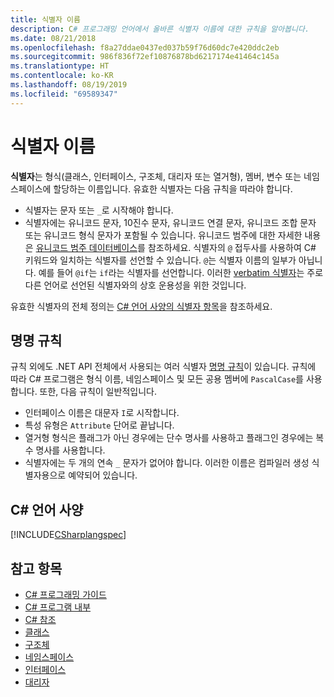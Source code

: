 ```yaml
---
title: 식별자 이름
description: C# 프로그래밍 언어에서 올바른 식별자 이름에 대한 규칙을 알아봅니다.
ms.date: 08/21/2018
ms.openlocfilehash: f8a27ddae0437ed037b59f76d60dc7e420ddc2eb
ms.sourcegitcommit: 986f836f72ef10876878bd6217174e41464c145a
ms.translationtype: HT
ms.contentlocale: ko-KR
ms.lasthandoff: 08/19/2019
ms.locfileid: "69589347"
---
```

# <a name="identifier-names"></a>식별자 이름

**식별자**는 형식(클래스, 인터페이스, 구조체, 대리자 또는 열거형), 멤버, 변수 또는 네임스페이스에 할당하는 이름입니다. 유효한 식별자는 다음 규칙을 따라야 합니다.

- 식별자는 문자 또는 `_`로 시작해야 합니다.
- 식별자에는 유니코드 문자, 10진수 문자, 유니코드 연결 문자, 유니코드 조합 문자 또는 유니코드 형식 문자가 포함될 수 있습니다. 유니코드 범주에 대한 자세한 내용은 [유니코드 범주 데이터베이스](https://www.unicode.org/reports/tr44/)를 참조하세요.
식별자의 `@` 접두사를 사용하여 C# 키워드와 일치하는 식별자를 선언할 수 있습니다. `@`는 식별자 이름의 일부가 아닙니다. 예를 들어 `@if`는 `if`라는 식별자를 선언합니다. 이러한 [verbatim 식별자](../../language-reference/tokens/verbatim.md)는 주로 다른 언어로 선언된 식별자와의 상호 운용성을 위한 것입니다.

유효한 식별자의 전체 정의는 [C# 언어 사양의 식별자 항목](../../../../_csharplang/spec/lexical-structure.md#identifiers)을 참조하세요.

## <a name="naming-conventions"></a>명명 규칙

규칙 외에도 .NET API 전체에서 사용되는 여러 식별자 [명명 규칙](../../../standard/design-guidelines/naming-guidelines.md)이 있습니다. 규칙에 따라 C# 프로그램은 형식 이름, 네임스페이스 및 모든 공용 멤버에 `PascalCase`를 사용합니다. 또한, 다음 규칙이 일반적입니다.

- 인터페이스 이름은 대문자 `I`로 시작합니다.
- 특성 유형은 `Attribute` 단어로 끝납니다.
- 열거형 형식은 플래그가 아닌 경우에는 단수 명사를 사용하고 플래그인 경우에는 복수 명사를 사용합니다.
- 식별자에는 두 개의 연속 `_` 문자가 없어야 합니다. 이러한 이름은 컴파일러 생성 식별자용으로 예약되어 있습니다.

## <a name="c-language-specification"></a>C# 언어 사양

[!INCLUDE[CSharplangspec](~/includes/csharplangspec-md.md)]  
  
## <a name="see-also"></a>참고 항목

- [C# 프로그래밍 가이드](../index.md)
- [C# 프로그램 내부](./index.md)
- [C# 참조](../../language-reference/index.md)
- [클래스](../classes-and-structs/classes.md)
- [구조체](../classes-and-structs/structs.md)
- [네임스페이스](../namespaces/index.md)
- [인터페이스](../interfaces/index.md)
- [대리자](../delegates/index.md)
